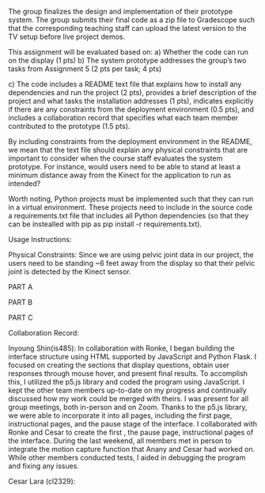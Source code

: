The group finalizes the design and implementation of their prototype system. The group submits their final code as a zip file to Gradescope such that the corresponding teaching staff can upload the latest version to the TV setup before live project demos.

This assignment will be evaluated based on:
a) Whether the code can run on the display (1 pts)
b) The system prototype addresses the group’s two tasks from Assignment 5 (2 pts per task; 4 pts)

c) The code includes a README text file that explains how to install any dependencies and run the project (2 pts), provides a brief description of the project and what tasks the installation addresses (1 pts), indicates explicitly if there are any constraints from the deployment environment (0.5 pts), and includes a collaboration record that specifies what each team member contributed to the prototype (1.5 pts).

By including constraints from the deployment environment in the README, we mean that the text file should explain any physical constraints that are important to consider when the course staff evaluates the system prototype. For instance, would users need to be able to stand at least a minimum distance away from the Kinect for the application to run as intended?

Worth noting, Python projects must be implemented such that they can run in a virtual environment. These projects need to include in the source code a requirements.txt file that includes all Python dependencies (so that they can be instealled with pip as pip install -r requirements.txt).

Usage Instructions:

Physical Constraints:
Since we are using pelvic joint data in our project, the users need to be standing ~6 feet away from the display so that their pelvic joint is detected by the Kinect sensor. 


PART A 


PART B




PART C








Collaboration Record: 


Inyoung Shin(is485): In collaboration with Ronke, I began building the interface structure using HTML supported by JavaScript and Python Flask. I focused on creating the sections that display questions, obtain user responses through mouse hover, and present final results. To accomplish this, I utilized the p5.js library and coded the program using JavaScript. I kept the other team members up-to-date on my progress and continually discussed how my work could be merged with theirs. I was present for all group meetings, both in-person and on Zoom. Thanks to the p5.js library, we were able to incorporate it into all pages, including the first page, instructional pages, and the pause stage of the interface. I collaborated with Ronke and Cesar to create the first , the pause page, instructional pages of the interface. During the last weekend, all members met in person to integrate the motion capture function that Anany and Cesar had worked on. While other members conducted tests, I aided in debugging the program and fixing any issues.

Cesar Lara (cl2329): 



